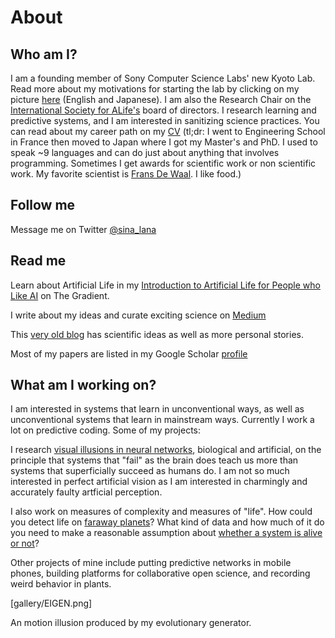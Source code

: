 # About

## Who am I?

I am a founding member of Sony Computer Science Labs' new Kyoto Lab. Read more about my motivations for starting the lab by clicking on my picture [here](https://www.sonycsl.co.jp/kyoto/) (English and Japanese). I am also the Research Chair on the [International Society for ALife's](http://www.alife.org/about-isal) board of directors. I research learning and predictive systems, and I am interested in sanitizing science practices.
You can read about my career path on my [CV](lana_cv.pdf) (tl;dr: I went to Engineering School in France then moved to Japan where I got my Master's and PhD. I used to speak ~9 languages and can do just about anything that involves programming. Sometimes I get awards for scientific work or non scientific work. My favorite scientist is [Frans De Waal](https://en.wikipedia.org/wiki/Frans_de_Waal). I like food.)

## Follow me

Message me on Twitter [@sina_lana](https://twitter.com/sina_lana)

## Read me 

Learn about Artificial Life in my [Introduction to Artificial Life for People who Like AI](https://thegradient.pub/an-introduction-to-artificial-life-for-people-who-like-ai/) on The Gradient.

I write about my ideas and curate exciting science on [Medium](https://medium.com/@sina_lana)

This [very old blog](https://itakoyak.wordpress.com/) has scientific ideas as well as more personal stories.

Most of my papers are listed in my Google Scholar [profile](https://scholar.google.co.jp/citations?hl=en&pli=1&user=UVvjeaoAAAAJ)

## What am I working on?

I am interested in systems that learn in unconventional ways, as well as unconventional systems that learn in mainstream ways. Currently I work a lot on predictive coding. Some of my projects:

I research [visual illusions in neural networks](https://github.com/LanaSina/evolutionary_illusion_generator), biological and artificial, on the principle that systems that "fail" as the brain does teach us more than systems that superficially succeed as humans do. I am not so much interested in perfect artificial vision as I am interested in charmingly and accurately faulty artficial perception.

I also work on measures of complexity and measures of "life". How could you detect life on [faraway planets](https://agu.confex.com/agu/abscicon19/prelim.cgi/Paper/480711)? What kind of data and how much of it do you need to make a reasonable assumption about [whether a system is alive or not](https://github.com/LanaSina/FLR_contest)?

Other projects of mine include putting predictive networks in mobile phones, building platforms for collaborative open science, and recording weird behavior in plants.

[gallery/EIGEN.png]

An motion illusion produced by my evolutionary generator.


